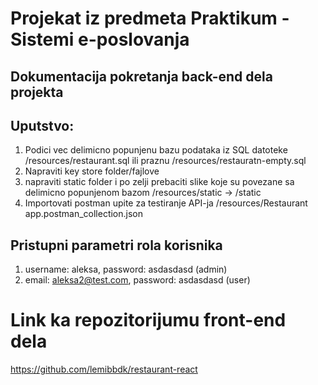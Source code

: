 # Projekat iz predmeta Praktikum - Sistemi e-poslovanja

## Dokumentacija pokretanja back-end dela projekta

## Uputstvo:

1. Podici vec delimicno popunjenu bazu podataka iz SQL datoteke /resources/restaurant.sql ili praznu /resources/restauratn-empty.sql
2. Napraviti key store folder/fajlove
3. napraviti static folder i po zelji prebaciti slike koje su povezane sa delimicno popunjenom bazom /resources/static -> /static
4. Importovati postman upite za testiranje API-ja /resources/Restaurant app.postman_collection.json

## Pristupni parametri rola korisnika
1. username: aleksa, password: asdasdasd          (admin)
2. email: aleksa2@test.com, password: asdasdasd   (user)
# Link ka repozitorijumu front-end dela
https://github.com/lemibbdk/restaurant-react
